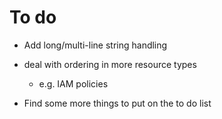 # To do

* Add long/multi-line string handling

* deal with ordering in more resource types

    * e.g. IAM policies

* Find some more things to put on the to do list
